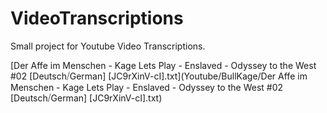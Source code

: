 # VideoTranscriptions

Small project for Youtube Video Transcriptions.

[Der Affe im Menschen - Kage Lets Play - Enslaved - Odyssey to the West #02 [Deutsch⧸German] [JC9rXinV-cI].txt](Youtube/BullKage/Der Affe im Menschen - Kage Lets Play - Enslaved - Odyssey to the West #02 [Deutsch⧸German] [JC9rXinV-cI].txt)